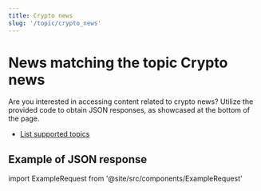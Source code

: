 ```yaml
---
title: Crypto news
slug: '/topic/crypto_news'
---
```


# News matching the topic Crypto news

Are you interested in accessing content related to crypto news? Utilize the provided code to obtain JSON responses, as showcased at the bottom of the page.

- [List supported topics](/get-articles/topics)

## Example of JSON response

import ExampleRequest from '@site/src/components/ExampleRequest'

<ExampleRequest url="https://apitube.io/v1/news/articles?limit=2&topic=crypto_news"></ExampleRequest>
